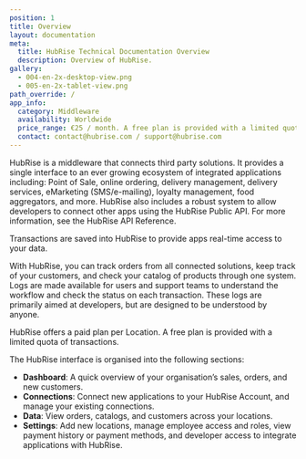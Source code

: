 ```yaml
---
position: 1
title: Overview
layout: documentation
meta:
  title: HubRise Technical Documentation Overview
  description: Overview of HubRise.
gallery:
  - 004-en-2x-desktop-view.png
  - 005-en-2x-tablet-view.png
path_override: /
app_info:
  category: Middleware
  availability: Worldwide
  price_range: €25 / month. A free plan is provided with a limited quota of transactions.
  contact: contact@hubrise.com / support@hubrise.com
---
```


HubRise is a middleware that connects third party solutions. It provides a single interface to an ever growing ecosystem of integrated applications including: Point of Sale, online ordering, delivery management, delivery services, eMarketing (SMS/e-mailing), loyalty management, food aggregators, and more. HubRise also includes a robust system to allow developers to connect other apps using the HubRise Public API. For more information, see the HubRise <Link to="/developers/api/">API Reference</Link>.

Transactions are saved into HubRise to provide apps real-time access to your data.

With HubRise, you can track orders from all connected solutions, keep track of your customers, and check your catalog of products through one system.
Logs are made available for users and support teams to understand the workflow and check the status on each transaction. These logs are primarily aimed at developers, but are designed to be understood by anyone.

HubRise offers a paid plan per Location. A free plan is provided with a limited quota of transactions.

The HubRise interface is organised into the following sections:

- **Dashboard**: A quick overview of your organisation’s sales, orders, and new customers.
- **Connections**: Connect new applications to your HubRise Account, and manage your existing connections.
- **Data**: View orders, catalogs, and customers across your locations.
- **Settings**: Add new locations, manage employee access and roles, view payment history or payment methods, and developer access to integrate applications with HubRise.
